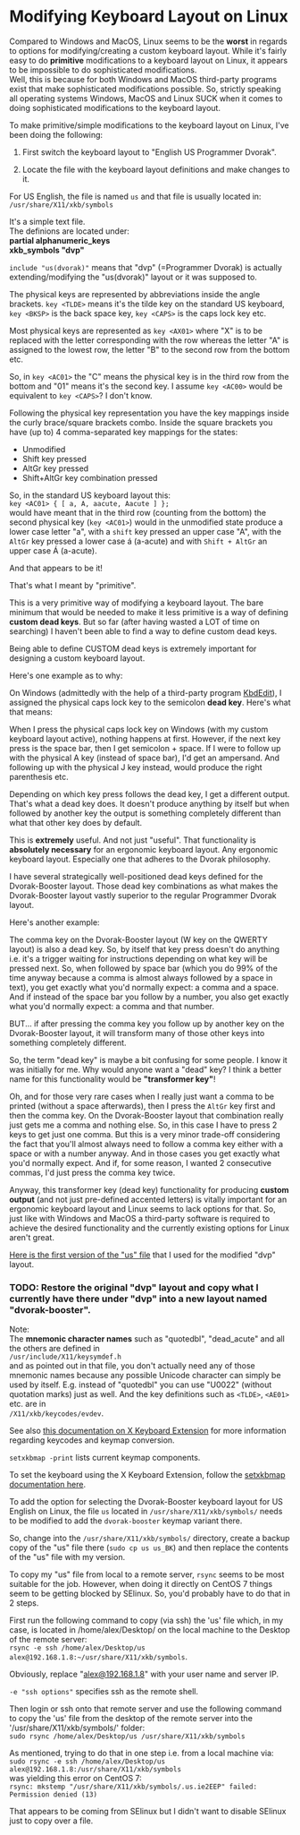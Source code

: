 # Modifying Keyboard Layout on Linux

Compared to Windows and MacOS, Linux seems to be the **worst** in regards to options for modifying/creating a custom keyboard layout. 
While it's fairly easy to do **primitive** modifications to a keyboard layout on Linux, it appears to be impossible to do sophisticated modifications.  
Well, this is because for both Windows and MacOS third-party programs exist that make sophisticated modifications possible. So, strictly speaking all operating systems Windows, MacOS and Linux SUCK when it comes to doing sophisticated modifications to the keyboard layout.

To make primitive/simple modifications to the keyboard layout on Linux, I've been doing the following: 

1) First switch the keyboard layout to "English US Programmer Dvorak".

2) Locate the file with the keyboard layout definitions and make changes to it.

For US English, the file is named `us` and that file is usually located in: `/usr/share/X11/xkb/symbols`

It's a simple text file.  
The definions are located under:  
**partial alphanumeric_keys  
xkb_symbols "dvp"**

`include "us(dvorak)"` means that "dvp" (=Programmer Dvorak) is actually extending/modifying the "us(dvorak)" layout or it was supposed to.

The physical keys are represented by abbreviations inside the angle brackets. `key <TLDE>` means it's the tilde key on the standard US keyboard, `key <BKSP>` is the back space key, `key <CAPS>` is the caps lock key etc. 

Most physical keys are represented as `key <AX01>` where "X" is to be replaced with the letter corresponding with the row whereas the letter "A" is assigned to the lowest row, the letter "B" to the second row from the bottom etc. 

So, in `key <AC01>` the "C" means the physical key is in the third row from the bottom and "01" means it's the second key. I assume `key <AC00>` would be equivalent to `key <CAPS>`? I don't know. 

Following the physical key representation you have the key mappings inside the curly brace/square brackets combo. Inside the square brackets you have (up to) 4 comma-separated key mappings for the states: 

* Unmodified
* Shift key pressed
* AltGr key pressed
* Shift+AltGr key combination pressed

So, in the standard US keyboard layout this:  
`key <AC01> { [ a, A, aacute, Aacute ] };`  
would have meant that in the third row (counting from the bottom) the second physical key (`key <AC01>`) would in the unmodified state produce a lower case letter "a", with a `shift` key pressed an upper case "A", with the `AltGr` key pressed a lower case á (a-acute) and with `Shift + AltGr` an upper case Á (a-acute).

And that appears to be it! 

That's what I meant by "primitive". 

This is a very primitive way of modifying a keyboard layout. The bare minimum that would be needed to make it less primitive is a way of defining **custom dead keys**. But so far (after having wasted a LOT of time on searching) I haven't been able to find a way to define custom dead keys. 

Being able to define CUSTOM dead keys is extremely important for designing a custom keyboard layout. 

Here's one example as to why: 

On Windows (admittedly with the help of a third-party program [KbdEdit](http://www.kbdedit.com)), I assigned the physical caps lock key to the semicolon **dead key**. Here's what that means: 

When I press the physical caps lock key on Windows (with my custom keyboard layout active), nothing happens at first. However, if the next key press is the space bar, then I get semicolon + space. If I were to follow up with the physical A key (instead of space bar), I'd get an ampersand. And following up with the physical J key instead, would produce the right parenthesis etc.

Depending on which key press follows the dead key, I get a different output. That's what a dead key does. It doesn't produce anything by itself but when followed by another key the output is something completely different than what that other key does by default. 

This is **extremely** useful. And not just "useful". That functionality is **absolutely necessary** for an ergonomic keyboard layout. Any ergonomic keyboard layout. Especially one that adheres to the Dvorak philosophy. 

I have several strategically well-positioned dead keys defined for the Dvorak-Booster layout. Those dead key combinations as what makes the Dvorak-Booster layout vastly superior to the regular Programmer Dvorak layout. 

Here's another example: 

The comma key on the Dvorak-Booster layout (W key on the QWERTY layout) is also a dead key. So, by itself that key press doesn't do anything i.e. it's a trigger waiting for instructions depending on what key will be pressed next. So, when followed by space bar (which you do 99% of the time anyway because a comma is almost always followed by a space in text), you get exactly what you'd normally expect: a comma and a space. And if instead of the space bar you follow by a number, you also get exactly what you'd normally expect: a comma and that number. 

BUT... if after pressing the comma key you follow up by another key on the Dvorak-Booster layout, it will transform many of those other keys into something completely different. 

So, the term "dead key" is maybe a bit confusing for some people. I know it was initially for me. Why would anyone want a "dead" key? I think a better name for this functionality would be **"transformer key"**!

Oh, and for those very rare cases when I really just want a comma to be printed (without a space afterwards), then I press the `AltGr` key first and then the comma key. On the Dvorak-Booster layout that combination really just gets me a comma and nothing else. So, in this case I have to press 2 keys to get just one comma. But this is a very minor trade-off considering the fact that you'll almost always need to follow a comma key either with a space or with a number anyway. And in those cases you get exactly what you'd normally expect. And if, for some reason, I wanted 2 consecutive commas, I'd just press the comma key twice.

Anyway, this transformer key (dead key) functionality for producing **custom output** (and not just pre-defined accented letters) is vitally important for an ergonomic keyboard layout and Linux seems to lack options for that. So, just like with Windows and MacOS a third-party software is required to achieve the desired functionality and the currently existing options for Linux aren't great. 

[Here is the first version of the "us" file](us_v1.0) that I used for the modified "dvp" layout. 

### TODO: Restore the original "dvp" layout and copy what I currently have there under "dvp" into a new layout named "dvorak-booster".

Note:  
The **mnemonic character names** such as "quotedbl", "dead_acute" and all the others are defined in  
`/usr/include/X11/keysymdef.h`  
and as pointed out in that file, you don't actually need any of those mnemonic names because any possible Unicode character can simply be used by itself. E.g. instead of "quotedbl" you can use "U0022" (without quotation marks) just as well. And the key definitions such as `<TLDE>`, `<AE01>` etc. are in  
`/X11/xkb/keycodes/evdev`. 

See also [this documentation on X Keyboard Extension](https://www.x.org/wiki/guide/hutterer-kbd/) for more information regarding keycodes and keymap conversion.

`setxkbmap -print` lists current keymap components. 

To set the keyboard using the X Keyboard Extension, follow the [setxkbmap documentation here](https://www.x.org/releases/X11R7.7/doc/man/man1/setxkbmap.1.xhtml).

To add the option for selecting the Dvorak-Booster keyboard layout for US English on Linux, the file `us` located in `/usr/share/X11/xkb/symbols/` needs to be modified to add the `dvorak-booster` keymap variant there.

So, change into the `/usr/share/X11/xkb/symbols/` directory, create a backup copy of the "us" file there (`sudo cp us us_BK`) and then replace the contents of the "us" file with my version. 

To copy my "us" file from local to a remote server, `rsync` seems to be most suitable for the job. However, when doing it directly on CentOS 7 things seem to be getting blocked by SElinux. So, you'd probably have to do that in 2 steps.

First run the following command to copy (via ssh) the 'us' file 
which, in my case, is located in /home/alex/Desktop/ on the local machine to the Desktop of the remote server:  
`rsync -e ssh /home/alex/Desktop/us alex@192.168.1.8:~/usr/share/X11/xkb/symbols`.

Obviously, replace "alex@192.168.1.8" with your user name and server IP.

`-e "ssh options"` specifies ssh as the remote shell. 

Then login or ssh onto that remote server and use the following command to copy the 'us' file from the desktop of the remote server into the '/usr/share/X11/xkb/symbols/' folder:  
`sudo rsync /home/alex/Desktop/us /usr/share/X11/xkb/symbols`

As mentioned, trying to do that in one step i.e. from a local machine via:  
`sudo rsync -e ssh /home/alex/Desktop/us alex@192.168.1.8:/usr/share/X11/xkb/symbols`  
was yielding this error on CentOS 7:  
`rsync: mkstemp "/usr/share/X11/xkb/symbols/.us.ie2EEP" failed: Permission denied (13)`

That appears to be coming from SElinux but I didn't want to disable SElinux just to copy over a file.

